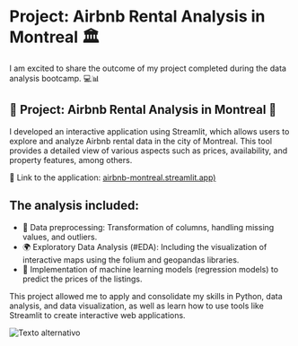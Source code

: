 # Project: Airbnb Rental Analysis in Montreal 🏛️

I am excited to share the outcome of my project completed during the data analysis bootcamp. 💻📊

## 🌟 Project: Airbnb Rental Analysis in Montreal 🌟

I developed an interactive application using Streamlit, which allows users to explore and analyze Airbnb rental data in the city of Montreal. This tool provides a detailed view of various aspects such as prices, availability, and property features, among others.

🔗 Link to the application: [airbnb-montreal.streamlit.app)](https://airbnb-montreal.streamlit.app/) 

## The analysis included:

- 🔧 Data preprocessing: Transformation of columns, handling missing values, and outliers.
- 🌍 Exploratory Data Analysis (#EDA): Including the visualization of interactive maps using the folium and geopandas libraries.
- 🤖 Implementation of machine learning models (regression models) to predict the prices of the listings.

This project allowed me to apply and consolidate my skills in Python, data analysis, and data visualization, as well as learn how to use tools like Streamlit to create interactive web applications.

<img src="Streamlit_recording.gif" alt="Texto alternativo" autoplay>














